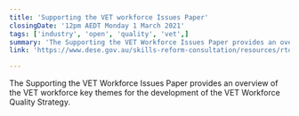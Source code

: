 ```yaml
---
title: 'Supporting the VET workforce Issues Paper'
closingDate: '12pm AEDT Monday 1 March 2021'
tags: ['industry', 'open', 'quality', 'vet',]
summary: 'The Supporting the VET Workforce Issues Paper provides an overview of the VET workforce key themes for the development of the VET Workforce Quality Strategy.'
link: 'https://www.dese.gov.au/skills-reform-consultation/resources/rto-quality-issues-paper'

---
```

The Supporting the VET Workforce Issues Paper provides an overview of the VET workforce key themes for the development of the VET Workforce Quality Strategy.

